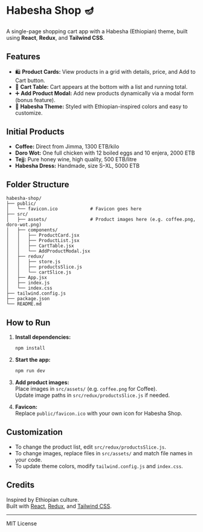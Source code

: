# Habesha Shop 🪔

A single-page shopping cart app with a Habesha (Ethiopian) theme, built using **React**, **Redux**, and **Tailwind CSS**.

## Features

- 🛍️ **Product Cards:** View products in a grid with details, price, and Add to Cart button.
- 🛒 **Cart Table:** Cart appears at the bottom with a list and running total.
- ➕ **Add Product Modal:** Add new products dynamically via a modal form (bonus feature).
- 🎨 **Habesha Theme:** Styled with Ethiopian-inspired colors and easy to customize.

## Initial Products

- **Coffee:** Direct from Jimma, 1300 ETB/kilo
- **Doro Wot:** One full chicken with 12 boiled eggs and 10 enjera, 2000 ETB
- **Tejj:** Pure honey wine, high quality, 500 ETB/litre
- **Habesha Dress:** Handmade, size S–XL, 5000 ETB

## Folder Structure

```
habesha-shop/
├── public/
│   └── favicon.ico            # Favicon goes here
├── src/
│   ├── assets/                # Product images here (e.g. coffee.png, doro-wot.png)
│   ├── components/
│   │   ├── ProductCard.jsx
│   │   ├── ProductList.jsx
│   │   ├── CartTable.jsx
│   │   └── AddProductModal.jsx
│   ├── redux/
│   │   ├── store.js
│   │   ├── productsSlice.js
│   │   └── cartSlice.js
│   ├── App.jsx
│   ├── index.js
│   └── index.css
├── tailwind.config.js
├── package.json
└── README.md
```

## How to Run

1. **Install dependencies:**
   ```bash
   npm install
   ```

2. **Start the app:**
   ```bash
   npm run dev
   ```

3. **Add product images:**  
   Place images in `src/assets/` (e.g. `coffee.png` for Coffee).  
   Update image paths in `src/redux/productsSlice.js` if needed.

4. **Favicon:**  
   Replace `public/favicon.ico` with your own icon for Habesha Shop.

## Customization

- To change the product list, edit `src/redux/productsSlice.js`.
- To change images, replace files in `src/assets/` and match file names in your code.
- To update theme colors, modify `tailwind.config.js` and `index.css`.

## Credits

Inspired by Ethiopian culture.  
Built with [React](https://react.dev/), [Redux](https://redux.js.org/), and [Tailwind CSS](https://tailwindcss.com/).

---

MIT License